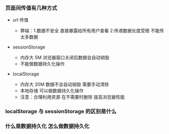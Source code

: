 ### 页面间传值有几种方式
- url 传值 
    - 弊端：1.数据不安全 直接暴露给所有用户查看 2.传递数据长度受限 不能传太多数据

- sessionStorage
    - 内存大 5M 浏览器窗口关闭后数据会自动销毁
    - 不能做数据持久化操作

- localStorage
    - 内存大 20M 数据不会自动销毁 需要手动清除
    - 本地存储 可以做数据持久化操作
    - 注意：合理利用资源 在不需要时删除 提高浏览器性能
    
### localStorage 与 sessionStorage 的区别是什么

### 什么是数据持久化 怎么做数据持久化
